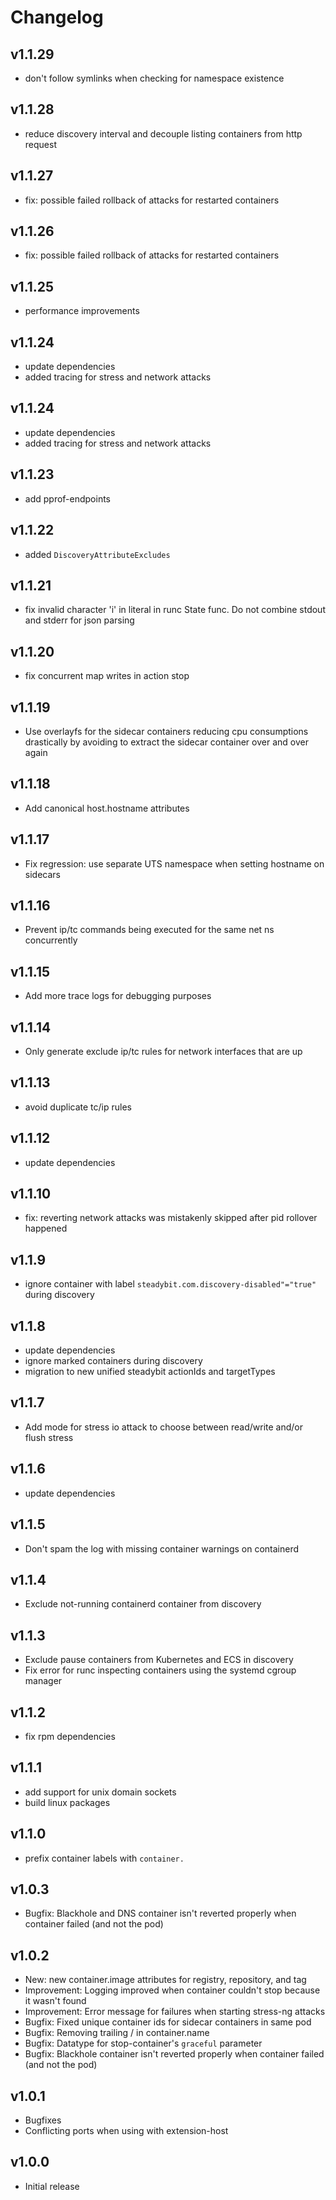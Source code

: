 # Changelog

## v1.1.29

- don't follow symlinks when checking for namespace existence

## v1.1.28

- reduce discovery interval and decouple listing containers from http request

## v1.1.27

- fix: possible failed rollback of attacks for restarted containers

## v1.1.26

- fix: possible failed rollback of attacks for restarted containers

## v1.1.25

- performance improvements

## v1.1.24

- update dependencies
- added tracing for stress and network attacks
## v1.1.24

- update dependencies
- added tracing for stress and network attacks

## v1.1.23

- add pprof-endpoints

## v1.1.22

- added `DiscoveryAttributeExcludes`

## v1.1.21

- fix invalid character 'i' in literal in runc State func. Do not combine stdout and stderr for json parsing

## v1.1.20

- fix concurrent map writes in action stop

## v1.1.19

- Use overlayfs for the sidecar containers reducing cpu consumptions drastically by avoiding to extract the sidecar container over and over again

## v1.1.18

- Add canonical host.hostname attributes

## v1.1.17

- Fix regression: use separate UTS namespace when setting hostname on sidecars

## v1.1.16

- Prevent ip/tc commands being executed for the same net ns concurrently

## v1.1.15

- Add more trace logs for debugging purposes

## v1.1.14

- Only generate exclude ip/tc rules for network interfaces that are up

## v1.1.13

- avoid duplicate tc/ip rules

## v1.1.12

- update dependencies

## v1.1.10

- fix: reverting network attacks was mistakenly skipped after pid rollover happened

## v1.1.9

- ignore container with label `steadybit.com.discovery-disabled"="true"` during discovery

## v1.1.8

- update dependencies
- ignore marked containers during discovery
- migration to new unified steadybit actionIds and targetTypes

## v1.1.7

- Add mode for stress io attack to choose between read/write and/or flush stress

## v1.1.6

- update dependencies

## v1.1.5

- Don't spam the log with missing container warnings on containerd

## v1.1.4

- Exclude not-running containerd container from discovery

## v1.1.3

- Exclude pause containers from Kubernetes and ECS in discovery
- Fix error for runc inspecting containers using the systemd cgroup manager

## v1.1.2

- fix rpm dependencies

## v1.1.1

- add support for unix domain sockets
- build linux packages

## v1.1.0

 - prefix container labels with `container.`

## v1.0.3

 - Bugfix: Blackhole and DNS container isn't reverted properly when container failed (and not the pod)

## v1.0.2

 - New: new container.image attributes for registry, repository, and tag
 - Improvement: Logging improved when container couldn't stop because it wasn't found
 - Improvement: Error message for failures when starting stress-ng attacks
 - Bugfix: Fixed unique container ids for sidecar containers in same pod
 - Bugfix: Removing trailing / in container.name
 - Bugfix: Datatype for stop-container's `graceful` parameter
 - Bugfix: Blackhole container isn't reverted properly when container failed (and not the pod)

## v1.0.1

 - Bugfixes
 - Conflicting ports when using with extension-host

## v1.0.0

 - Initial release
